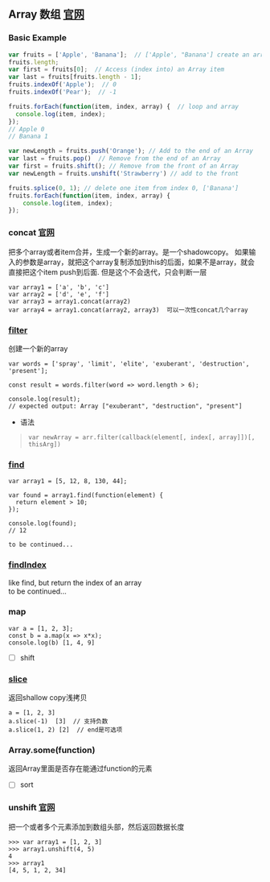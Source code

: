 ## Array 数组 [官网](https://developer.mozilla.org/en-US/docs/Web/JavaScript/Reference/Global_Objects/Array)

### Basic Example

```javascript
var fruits = ['Apple', 'Banana'];  // ['Apple', "Banana'] create an array
fruits.length;
var first = fruits[0];  // Access (index into) an Array item
var last = fruits[fruits.length - 1];
fruits.indexOf('Apple');  // 0
fruits.indexOf('Pear');  // -1

fruits.forEach(function(item, index, array) {  // loop and array
  console.log(item, index);
});
// Apple 0
// Banana 1

var newLength = fruits.push('Orange'); // Add to the end of an Array
var last = fruits.pop()  // Remove from the end of an Array
var first = fruits.shift(); // Remove from the front of an Array
var newLength = fruits.unshift('Strawberry') // add to the front

fruits.splice(0, 1); // delete one item from index 0, ['Banana']
fruits.forEach(function(item, index, array) {
    console.log(item, index);
});
```

### concat [官网](https://developer.mozilla.org/en-US/docs/Web/JavaScript/Reference/Global_Objects/Array/concat)
把多个array或者item合并，生成一个新的array。是一个shadowcopy。
如果输入的参数是array，就把这个array复制添加到this的后面，如果不是array，就会直接把这个item push到后面. 但是这个不会迭代，只会判断一层
```
var array1 = ['a', 'b', 'c']
var array2 = ['d', 'e', 'f']
var array3 = array1.concat(array2)
var array4 = array1.concat(array2, array3)  可以一次性concat几个array
```

### [filter](https://developer.mozilla.org/en-US/docs/Web/JavaScript/Reference/Global_Objects/Array/filter)
创建一个新的array
```
var words = ['spray', 'limit', 'elite', 'exuberant', 'destruction', 'present'];

const result = words.filter(word => word.length > 6);

console.log(result);
// expected output: Array ["exuberant", "destruction", "present"]
```
* 语法
> `var newArray = arr.filter(callback(element[, index[, array]])[, thisArg])`

### [find](https://developer.mozilla.org/en-US/docs/Web/JavaScript/Reference/Global_Objects/Array/find)
```
var array1 = [5, 12, 8, 130, 44];

var found = array1.find(function(element) {
  return element > 10;
});

console.log(found);
// 12

to be continued...
```

### [findIndex](https://developer.mozilla.org/en-US/docs/Web/JavaScript/Reference/Global_Objects/Array/findIndex)
like find, but return the index of an array  
to be continued...

### map
```
var a = [1, 2, 3];
const b = a.map(x => x*x);
console.log(b) [1, 4, 9]
```

* [ ] shift

### [slice](https://developer.mozilla.org/en-US/docs/Web/JavaScript/Reference/Global_Objects/Array/slice)
返回shallow copy浅拷贝
```
a = [1, 2, 3]
a.slice(-1)  [3]  // 支持负数
a.slice(1, 2) [2]  // end是可选项
```


### Array.some(function)
返回Array里面是否存在能通过function的元素

* [ ] sort

### unshift [官网](https://developer.mozilla.org/en-US/docs/Web/JavaScript/Reference/Global_Objects/Array/unshift)
把一个或者多个元素添加到数组头部，然后返回数据长度
```
>>> var array1 = [1, 2, 3]
>>> array1.unshift(4, 5)
4
>>> array1
[4, 5, 1, 2, 34]

```
